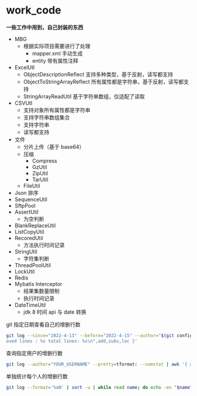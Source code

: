 # work_code



**一些工作中用到，自己封装的东西**



* MBG
   * 根据实际项目需要进行了处理
      * mapper.xml 手动生成
      * entity 带有属性注释   
* ExcelUtl
    * ObjectDescriptionReflect
        支持多种类型，基于反射，读写都支持
    * ObjectToStringArrayReflect
        所有属性都是字符串，基于反射，读写都支持
    * StringArrayReadUtil
        基于字符串数组，仅适配了读取
* CSVUtl
    * 支持对象所有属性都是字符串
    * 支持字符串数组集合
    * 支持字符串
    * 读写都支持
 * 文件
   * 分片上传（基于 base64）
   * 压缩
      * Compress
      * GzUtil
      * ZipUtil
      * TarUtil
   * FileUtil
* Json 排序
* SequenceUtil
* SftpPool
* AssertUtil
    * 为空判断
* BlankReplaceUtil
* ListCopyUtil
* RecoredUtil
    * 方法执行时间记录
* StringUtil
    * 字符集判断
* ThreadPoolUtil
* LockUtil
* Redis
* Mybatis Interceptor
    * 结果集数量限制
    * 执行时间记录
* DateTimeUtil
    * jdk 8 时间 api 与 date 转换



git 指定日期查看自己的增删行数

```bash
git log --since="2022-4-13" --before="2022-4-15" --author="$(git config --get user.name)" --pretty=tformat: --numstat | gawk '{ add += $1 ; subs += $2 ; loc += $1 - $2 } END { printf "added lines: %s rem
oved lines : %s total lines: %s\n",add,subs,loc }'
```

查询指定用户的增删行数

```bash
git log --author="YOUR_USERNAME" --pretty=tformat: --numstat | awk '{ add += $1; subs += $2; loc += $1 - $2 } END { printf "added lines: %s, removed lines: %s, total lines: %s\n", add, subs, loc }'
```

单独统计每个人的增删行数
```bash
git log --format='%aN' | sort -u | while read name; do echo -en "$name\t"; git log --author="$name" --pretty=tformat: --numstat | awk '{ add += $1; subs += $2; loc += $1 - $2 } END { printf "added lines: %s, removed lines: %s, total lines: %s\n", add, subs, loc }' -; done
```